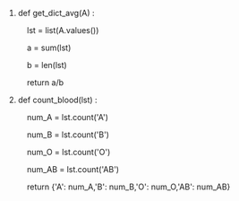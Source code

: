 1. def get_dict_avg(A) :
   
       lst = list(A.values())
   
       a = sum(lst)
   
       b = len(lst)
   
       return a/b

2. def count_blood(lst) :
   
       num_A = lst.count('A')
   
       num_B = lst.count('B')
   
       num_O = lst.count('O')
   
       num_AB = lst.count('AB')
   
       return {'A': num_A,'B': num_B,'O': num_O,'AB': num_AB}
